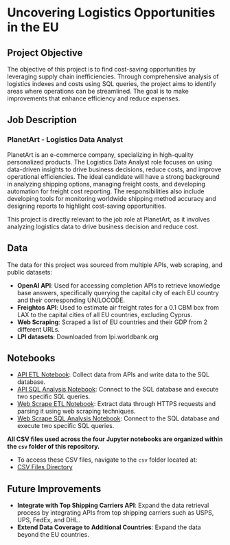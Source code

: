 # Uncovering Logistics Opportunities in the EU

## Project Objective
The objective of this project is to find cost-saving opportunities by leveraging supply chain inefficiencies. Through comprehensive analysis of logistics indexes and costs using SQL queries, the project aims to identify areas where operations can be streamlined. The goal is to make improvements that enhance efficiency and reduce expenses.

## Job Description
### PlanetArt - Logistics Data Analyst
PlanetArt is an e-commerce company, specializing in high-quality personalized products. The Logistics Data Analyst role focuses on using data-driven insights to drive business decisions, reduce costs, and improve operational efficiencies. The ideal candidate will have a strong background in analyzing shipping options, managing freight costs, and developing automation for freight cost reporting. The responsibilities also include developing tools for monitoring worldwide shipping method accuracy and designing reports to highlight cost-saving opportunities.

This project is directly relevant to the job role at PlanetArt, as it involves analyzing logistics data to drive business decision and reduce cost. 

## Data
The data for this project was sourced from multiple APIs, web scraping, and public datasets: 

- **OpenAI API**: Used for accessing completion APIs to retrieve knowledge base answers, specifically querying the capital city of each EU country and their corresponding UN/LOCODE.
- **Freightos API**: Used to estimate air freight rates for a 0.1 CBM box from LAX to the capital cities of all EU countries, excluding Cyprus.
- **Web Scraping**: Scraped a list of EU countries and their GDP from 2 different URLs.
- **LPI datasets**: Downloaded from lpi.worldbank.org 

## Notebooks
- [API ETL Notebook](notebooks/API_ETL.ipynb): Collect data from APIs and write data to the SQL database.
- [API SQL Analysis Notebook](notebooks/API_SQL_Analysis.ipynb): Connect to the SQL database and execute two specific SQL queries.
- [Web Scrape ETL Notebook](notebooks/Web_Scrape_ETL.ipynb): Extract data through HTTPS requests and parsing it using web scraping techniques.
- [Web Scrape SQL Analysis Notebook](notebooks/Web_Scrape_SQL_Analysis.ipynb): Connect to the SQL database and execute two specific SQL queries.

**All CSV files used across the four Jupyter notebooks are organized within the `csv` folder of this repository.**
- To access these CSV files, navigate to the `csv` folder located at:
- [CSV Files Directory](notebooks/csv)

## Future Improvements
- **Integrate with Top Shipping Carriers API**: Expand the data retrieval process by integrating APIs from top shipping carriers such as USPS, UPS, FedEx, and DHL.
- **Extend Data Coverage to Additional Countries**: Expand the data beyond the EU countries. 
